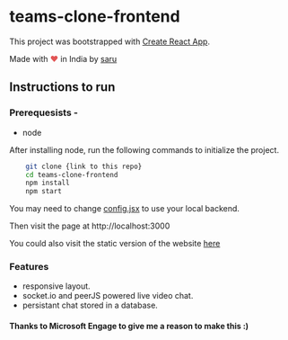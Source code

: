 # teams-clone-frontend

This project was bootstrapped with [Create React App](https://github.com/facebook/create-react-app).

Made with <span style="color: #e25555;">&hearts;</span> in India by [saru](https://github.com/saru-d2)

## Instructions to run

### Prerequesists -

- node 

After installing node, run the following commands to initialize the project.

```bash
    git clone {link to this repo}
    cd teams-clone-frontend
    npm install
    npm start
```

You may need to change [config.jsx](src/config.js) to use your local backend.

Then visit the page at http://localhost:3000

You could also visit the static version of the website [here](https://saru-d2.github.io/react-clone-frontend)

### Features

- responsive layout.
- socket.io and peerJS powered live video chat.
- persistant chat stored in a database.

#### Thanks to Microsoft Engage to give me a reason to make this :)